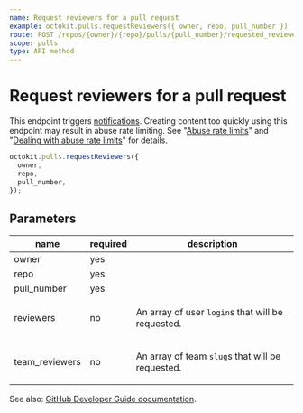 ```yaml
---
name: Request reviewers for a pull request
example: octokit.pulls.requestReviewers({ owner, repo, pull_number })
route: POST /repos/{owner}/{repo}/pulls/{pull_number}/requested_reviewers
scope: pulls
type: API method
---
```


# Request reviewers for a pull request

This endpoint triggers [notifications](https://docs.github.com/github/managing-subscriptions-and-notifications-on-github/about-notifications). Creating content too quickly using this endpoint may result in abuse rate limiting. See "[Abuse rate limits](https://docs.github.com/rest/overview/resources-in-the-rest-api#abuse-rate-limits)" and "[Dealing with abuse rate limits](https://docs.github.com/rest/guides/best-practices-for-integrators#dealing-with-abuse-rate-limits)" for details.

```js
octokit.pulls.requestReviewers({
  owner,
  repo,
  pull_number,
});
```

## Parameters

<table>
  <thead>
    <tr>
      <th>name</th>
      <th>required</th>
      <th>description</th>
    </tr>
  </thead>
  <tbody>
    <tr><td>owner</td><td>yes</td><td>

</td></tr>
<tr><td>repo</td><td>yes</td><td>

</td></tr>
<tr><td>pull_number</td><td>yes</td><td>

</td></tr>
<tr><td>reviewers</td><td>no</td><td>

An array of user `login`s that will be requested.

</td></tr>
<tr><td>team_reviewers</td><td>no</td><td>

An array of team `slug`s that will be requested.

</td></tr>
  </tbody>
</table>

See also: [GitHub Developer Guide documentation](https://docs.github.com/rest/reference/pulls#request-reviewers-for-a-pull-request).
